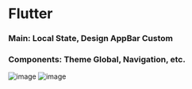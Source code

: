 # Flutter

### Main: Local State, Design AppBar Custom
### Components: Theme Global, Navigation, etc.

![image](https://user-images.githubusercontent.com/66761042/222922245-a51c8e1d-77a2-4c24-b125-6fec0a3438a1.png)
![image](https://user-images.githubusercontent.com/66761042/222933465-b8e9d38d-5180-4b6c-9549-b06e220329c3.png)

